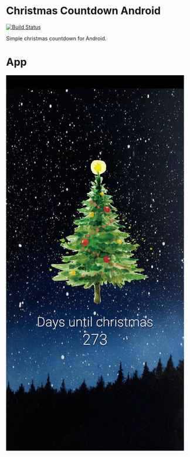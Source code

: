 # Christmas Countdown Android

[![Build 
Status](https://travis-ci.com/KazuOfficial/Christmas-Countdown-Android.svg?branch=master)](https://travis-ci.com/KazuOfficial/Christmas-Countdown-Android)

Simple christmas countdown for Android.

# App
![alt text](https://github.com/KazuOfficial/Christmas-Countdown-Android/blob/master/Screen.jpg)
